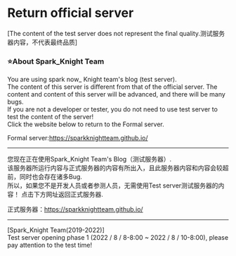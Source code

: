 # Return official server

[The content of the test server does not represent the final quality.测试服务器内容，不代表最终品质]

### ⭐About Spark_Knight Team  

You are using spark now_ Knight team's blog (test server).   
The content of this server is different from that of the official server. The content and content of this server will be advanced, and there will be many bugs.   
If you are not a developer or tester, you do not need to use test server to test the content of the server!  
Click the website below to return to the Formal server.

Formal server:https://sparkknightteam.github.io/  

_____________________________________________________________   

您现在正在使用Spark_Knight Team's Blog（测试服务器）.  
该服务器所运行内容与正式服务器的内容有所出入，且此服务器内容和内容会较超前，同时也会存在诸多Bug.  
所以，如果您不是开发人员或者参测人员，无需使用Test server测试服务器的内容！ 
点击下方网址返回正式服务器.  

正式服务器：https://sparkknightteam.github.io/  

_____________________________________________________________  
[Spark_Knight Team(2019-2022)]  
Test server opening phase 1 (2022 / 8 / 8-8:00 ~ 2022 / 8 / 10-8:00), please pay attention to the test time!
